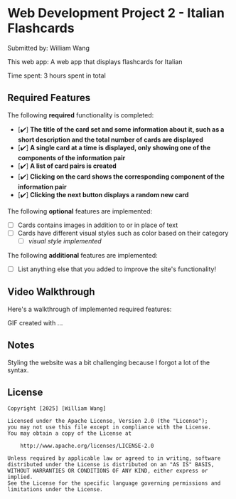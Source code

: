 # Web Development Project 2 - Italian Flashcards

Submitted by: William Wang

This web app: A web app that displays flashcards for Italian

Time spent: 3 hours spent in total

## Required Features

The following **required** functionality is completed:

- [✔️] **The title of the card set and some information about it, such as a short description and the total number of cards are displayed**
- [✔️] **A single card at a time is displayed, only showing one of the components of the information pair**
- [✔️] **A list of card pairs is created**
- [✔️] **Clicking on the card shows the corresponding component of the information pair**
- [✔️] **Clicking the next button displays a random new card**

The following **optional** features are implemented:

- [ ] Cards contains images in addition to or in place of text
- [ ] Cards have different visual styles such as color based on their category
  - [ ] *visual style implemented*

The following **additional** features are implemented:

* [ ] List anything else that you added to improve the site's functionality!

## Video Walkthrough

Here's a walkthrough of implemented required features:

<a src='https://www.loom.com/share/1a94517ac595498e963ad9f332b21a5d'></a>

<!-- Replace this with whatever GIF tool you used! -->
GIF created with ...  
<!-- Recommended tools:
[Kap](https://getkap.co/) for macOS
[ScreenToGif](https://www.screentogif.com/) for Windows
[peek](https://github.com/phw/peek) for Linux. -->

## Notes

Styling the website was a bit challenging because I forgot a lot of the syntax. 

## License

    Copyright [2025] [William Wang]

    Licensed under the Apache License, Version 2.0 (the "License");
    you may not use this file except in compliance with the License.
    You may obtain a copy of the License at

        http://www.apache.org/licenses/LICENSE-2.0

    Unless required by applicable law or agreed to in writing, software
    distributed under the License is distributed on an "AS IS" BASIS,
    WITHOUT WARRANTIES OR CONDITIONS OF ANY KIND, either express or implied.
    See the License for the specific language governing permissions and
    limitations under the License.
